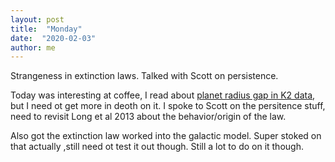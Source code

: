 ```yaml
---
layout: post
title:  "Monday"
date:  "2020-02-03"
author: me
---
```


Strangeness in extinction laws. Talked with Scott on persistence.

<!--more-->

Today was interesting at coffee, I read about [planet radius gap in K2 data](https://ui.adsabs.harvard.edu/abs/2020arXiv200111511H/abstract), but I need ot get more in deoth on it. I spoke to Scott on the persitence stuff, need to revisit Long et al 2013 about the behavior/origin of the law. 

Also got the extinction law worked into the galactic model. Super stoked on that actually ,still need ot test it out though. Still a lot to do on it though.
